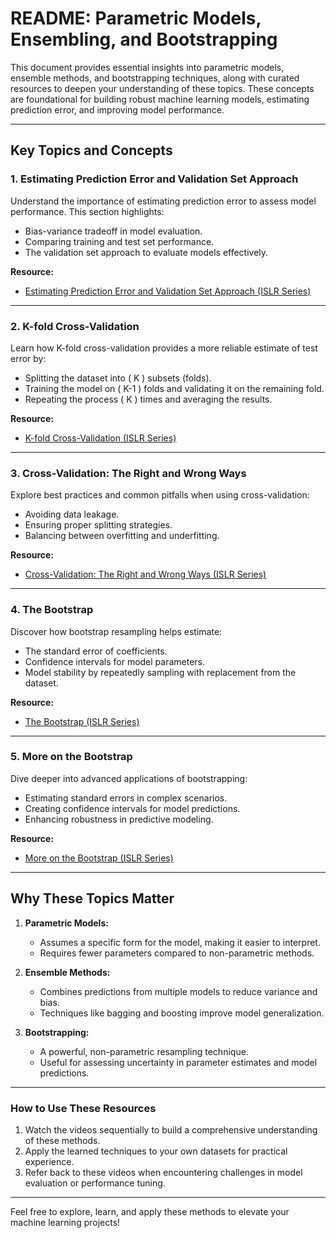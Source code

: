 # README: Parametric Models, Ensembling, and Bootstrapping

This document provides essential insights into parametric models, ensemble methods, and bootstrapping techniques, along with curated resources to deepen your understanding of these topics. These concepts are foundational for building robust machine learning models, estimating prediction error, and improving model performance.

---

## **Key Topics and Concepts**

### **1. Estimating Prediction Error and Validation Set Approach**
Understand the importance of estimating prediction error to assess model performance. This section highlights:
- Bias-variance tradeoff in model evaluation.
- Comparing training and test set performance.
- The validation set approach to evaluate models effectively.

**Resource:**
- [Estimating Prediction Error and Validation Set Approach (ISLR Series)](https://www.youtube.com/watch?v=ngrOYWgJjb4&ab_channel=DataScienceAnalytics)

---

### **2. K-fold Cross-Validation**
Learn how K-fold cross-validation provides a more reliable estimate of test error by:
- Splitting the dataset into \( K \) subsets (folds).
- Training the model on \( K-1 \) folds and validating it on the remaining fold.
- Repeating the process \( K \) times and averaging the results.

**Resource:**
- [K-fold Cross-Validation (ISLR Series)](https://www.youtube.com/watch?v=rSGzUy13F_0&ab_channel=DataScienceAnalytics)

---

### **3. Cross-Validation: The Right and Wrong Ways**
Explore best practices and common pitfalls when using cross-validation:
- Avoiding data leakage.
- Ensuring proper splitting strategies.
- Balancing between overfitting and underfitting.

**Resource:**
- [Cross-Validation: The Right and Wrong Ways (ISLR Series)](https://www.youtube.com/watch?v=r64tRyHFAJ8&ab_channel=DataScienceAnalytics)

---

### **4. The Bootstrap**
Discover how bootstrap resampling helps estimate:
- The standard error of coefficients.
- Confidence intervals for model parameters.
- Model stability by repeatedly sampling with replacement from the dataset.

**Resource:**
- [The Bootstrap (ISLR Series)](https://www.youtube.com/watch?v=fBaqG3vpIIg&ab_channel=DataScienceAnalytics)

---

### **5. More on the Bootstrap**
Dive deeper into advanced applications of bootstrapping:
- Estimating standard errors in complex scenarios.
- Creating confidence intervals for model predictions.
- Enhancing robustness in predictive modeling.

**Resource:**
- [More on the Bootstrap (ISLR Series)](https://www.youtube.com/watch?v=uX5kPAK0lpo&ab_channel=DataScienceAnalytics)

---

## **Why These Topics Matter**
1. **Parametric Models:**
   - Assumes a specific form for the model, making it easier to interpret.
   - Requires fewer parameters compared to non-parametric methods.

2. **Ensemble Methods:**
   - Combines predictions from multiple models to reduce variance and bias.
   - Techniques like bagging and boosting improve model generalization.

3. **Bootstrapping:**
   - A powerful, non-parametric resampling technique.
   - Useful for assessing uncertainty in parameter estimates and model predictions.

---

### **How to Use These Resources**
1. Watch the videos sequentially to build a comprehensive understanding of these methods.
2. Apply the learned techniques to your own datasets for practical experience.
3. Refer back to these videos when encountering challenges in model evaluation or performance tuning.

---

Feel free to explore, learn, and apply these methods to elevate your machine learning projects!
